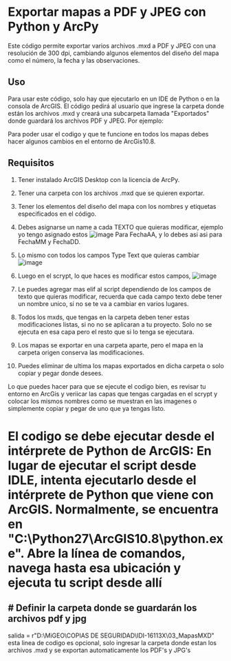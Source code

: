 # Exportar mapas a PDF y JPEG con Python y ArcPy

Este código permite exportar varios archivos .mxd a PDF y JPEG con una resolución de 300 dpi, cambiando algunos elementos del diseño del mapa como el número, la fecha y las observaciones.

## Uso

Para usar este código, solo hay que ejecutarlo en un IDE de Python o en la consola de ArcGIS. El código pedirá al usuario que ingrese la carpeta donde están los archivos .mxd y creará una subcarpeta llamada "Exportados" donde guardará los archivos PDF y JPEG. Por ejemplo:

Para poder usar el codigo y que te funcione en todos los mapas debes hacer algunos cambios en el entorno de ArcGis10.8.

## Requisitos

1. Tener instalado ArcGIS Desktop con la licencia de ArcPy.
2. Tener una carpeta con los archivos .mxd que se quieren exportar.
3. Tener los elementos del diseño del mapa con los nombres y etiquetas especificados en el código.

1. Debes asignarse un name a cada TEXTO que quieras modificar, ejemplo yo tengo asignado estos 
![image](https://github.com/onfevs/Exportar_PY/assets/29380120/0bf1d4f1-c004-45e3-9790-77a1f186b95e)
Para FechaAA, y lo debes asi asi para FechaMM y FechaDD.

2. Lo mismo con todos los campos Type Text que quieras cambiar
![image](https://github.com/onfevs/Exportar_PY/assets/29380120/b798ec19-8e93-493d-8843-32a3d8cd17fa)

3. Luego en el scrypt, lo que haces es modificar estos campos, ![image](https://github.com/onfevs/Exportar_PY/assets/29380120/0963e2f5-fe14-42ad-87c8-3e5f8ae11f3a)

4. Le puedes agregar mas elif al script dependiendo de los campos de texto que quieras modificar, recuerda que cada campo texto debe tener un nombre unico, si no se te va a cambiar en varios lugares.
5. Todos los mxds, que tengas en la carpeta deben tener estas modificaciones listas, si no no se aplicaran a tu proyecto. Solo no se ejecuta en esa capa pero el resto que si lo tenga se ejecutara.
6. Los mapas se exportar en una carpeta aparte, pero el mapa en la carpeta origen conserva las modificaciones.
7. Puedes eliminar de ultima los mapas exportados en dicha carpeta o solo copiar y pegar donde desees.

Lo que puedes hacer para que se ejecute el codigo bien, es revisar tu entorno en ArcGis y veriicar las capas que tengas cargadas en el scrypt y colocar los mismos nombres como se muestran en las imagenes o simplemente copiar y pegar de uno que ya tengas listo. 

# El codigo se debe ejecutar desde el intérprete de Python de ArcGIS: En lugar de ejecutar el script desde IDLE, intenta ejecutarlo desde el intérprete de Python que viene con ArcGIS. Normalmente, se encuentra en "C:\Python27\ArcGIS10.8\python.exe". Abre la línea de comandos, navega hasta esa ubicación y ejecuta tu script desde allí


## # Definir la carpeta donde se guardarán los archivos pdf y jpg
salida = r"D:\MiGEO\COPIAS DE SEGURIDAD\IDI-16113X\03_MapasMXD" esta linea de codigo es opcional, solo ingresar la carpeta donde estan los archivos .mxd y se exportan automaticamente los PDF's y JPG's
